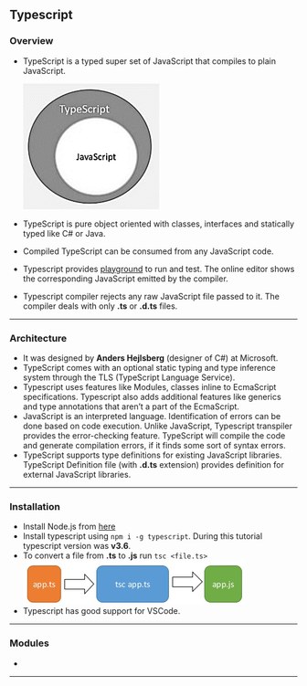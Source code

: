 ## Typescript

### Overview

- TypeScript is a typed super set of JavaScript that compiles to plain JavaScript.

  ![](..\01-Images\05-Typescript.png)

- TypeScript is pure object oriented with classes, interfaces and statically typed like C# or Java.
- Compiled TypeScript can be consumed from any JavaScript code.
- Typescript provides [playground](https://www.typescriptlang.org/play/) to run and test. The online editor shows the corresponding JavaScript emitted by the compiler.
- Typescript compiler rejects any raw JavaScript file passed to it. The compiler deals with only **.ts** or **.d.ts** files.

---

### Architecture

- It was designed by **Anders Hejlsberg** (designer of C#) at Microsoft.
- TypeScript comes with an optional static typing and type inference system through the TLS (TypeScript Language Service).
- Typescript uses features like Modules, classes inline to EcmaScript specifications. Typescript also adds additional features like generics and type annotations that aren’t a part of the EcmaScript.
- JavaScript is an interpreted language. Identification of errors can be done based on code execution. Unlike JavaScript, Typescript transpiler provides the error-checking feature. TypeScript will compile the code and generate compilation errors, if it finds some sort of syntax errors.
- TypeScript supports type definitions for existing JavaScript libraries. TypeScript Definition file (with **.d.ts** extension) provides definition for external JavaScript libraries.

---

### Installation

- Install Node.js from [here](https://nodejs.org)
- Install typescript using `npm i -g typescript`. During this tutorial typescript version was **v3.6**.
- To convert a file from **.ts** to **.js** run `tsc <file.ts>`
  ![](..\01-Images\06-Compilation.png)
- Typescript has good support for VSCode.

---

### Modules

-

---

